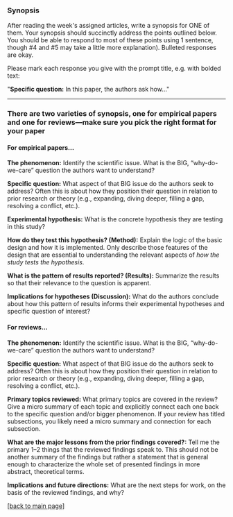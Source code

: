 ### Synopsis

After reading the week's assigned articles, write a synopsis for ONE of them. Your synopsis should succinctly address the points outlined below. You should be able to respond to most of these points using 1 sentence, though #4 and #5 may take a little more explanation). Bulleted responses are okay.

Please mark each response you give with the prompt title, e.g. with bolded text:

"**Specific question:** In this paper, the authors ask how..."

----

### There are two varieties of synopsis, one for empirical papers and one for reviews—make sure you pick the right format for your paper

#### For empirical papers...

**The phenomenon:** Identify the scientific issue. What is the BIG, “why-do-we-care” question the authors want to understand?
    
**Specific question:**  What aspect of that BIG issue do the authors seek to address? Often this is about how they position their question in relation to prior research or theory (e.g., expanding, diving deeper, filling a gap, resolving a conflict, etc.).
    
**Experimental hypothesis:**  What is the concrete hypothesis they are testing in this study?
    
**How do they test this hypothesis? (Method):** Explain the logic of the basic design and how it is implemented. Only describe those features of the design that are essential to understanding the relevant aspects of _how the study tests the hypothesis_.
    
**What is the pattern of results reported? (Results):** Summarize the results so that their relevance to the question is apparent.
    
**Implications for hypotheses (Discussion):** What do the authors conclude about how this pattern of results informs their experimental hypotheses and specific question of interest? 

#### For reviews...

**The phenomenon:** Identify the scientific issue. What is the BIG, “why-do-we-care” question the authors want to understand?
    
**Specific question:**  What aspect of that BIG issue do the authors seek to address? Often this is about how they position their question in relation to prior research or theory (e.g., expanding, diving deeper, filling a gap, resolving a conflict, etc.).
    
**Primary topics reviewed:**  What primary topics are covered in the review? Give a micro summary of each topic and explicitly connect each one back to the specific question and/or bigger phenomenon. If your review has titled subsections, you likely need a micro summary and connection for each subsection.
    
**What are the major lessons from the prior findings covered?:** Tell me the primary 1–2 things that the reviewed findings speak to. This should not be another summary of the findings but rather a statement that is general enough to characterize the whole set of presented findings in more abstract, theoretical terms.
    
**Implications and future directions:** What are the next steps for work, on the basis of the reviewed findings, and why? 

[[back to main page](../../casillas-mind3-spring2024-syllabus/)]
